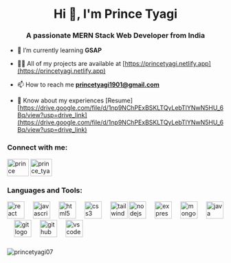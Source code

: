 <h1 align="center">Hi 👋, I'm Prince Tyagi</h1>
<h3 align="center">A passionate MERN Stack Web Developer from India</h3>

- 🌱 I’m currently learning **GSAP**

- 👨‍💻 All of my projects are available at [https://princetyagi.netlify.app](https://princetyagi.netlify.app)

- 📫 How to reach me **princetyagi1901@gmail.com**

- 📄 Know about my experiences [Resume] [https://drive.google.com/file/d/1np9NChPExBSKLTQyLebTlYNwN5HU_6Bq/view?usp=drive_link](https://drive.google.com/file/d/1np9NChPExBSKLTQyLebTlYNwN5HU_6Bq/view?usp=drive_link)


<h3 align="left">Connect with me:</h3>
<p align="left">
<a href="https://linkedin.com/in/prince tyagi" target="blank"><img align="center" src="https://raw.githubusercontent.com/rahuldkjain/github-profile-readme-generator/master/src/images/icons/Social/linked-in-alt.svg" alt="prince tyagi" height="40" width="50"/></a>
<a href="https://instagram.com/prince_tyagi._.07" target="blank"><img align="center" src="https://raw.githubusercontent.com/rahuldkjain/github-profile-readme-generator/master/src/images/icons/Social/instagram.svg" alt="prince_tyagi._.07" height="40" width="50" /></a>
</p>

<h3 align="left">Languages and Tools:</h3>

<div align="left">
  <img src="https://cdn.jsdelivr.net/gh/devicons/devicon/icons/react/react-original.svg" height="40" alt="react logo"  />
  <img width="12" />
  
  <img src="https://cdn.jsdelivr.net/gh/devicons/devicon/icons/javascript/javascript-original.svg" height="40" alt="javascript logo"  />
  <img width="12" />
  <img src="https://cdn.jsdelivr.net/gh/devicons/devicon/icons/html5/html5-original.svg" height="40" alt="html5 logo"  />
  <img width="12" />
  <img src="https://cdn.jsdelivr.net/gh/devicons/devicon/icons/css3/css3-original.svg" height="40" alt="css3 logo"  />
  <img width="12" />
  <img src="https://www.vectorlogo.zone/logos/tailwindcss/tailwindcss-icon.svg" alt="tailwind" width="40" height="40"/> 
  <img src="https://cdn.jsdelivr.net/gh/devicons/devicon/icons/nodejs/nodejs-original.svg" height="40" alt="nodejs logo"  />
  <img width="12" />
  <img src="https://cdn.jsdelivr.net/gh/devicons/devicon/icons/express/express-original.svg" height="40" alt="express logo"  />
  <img width="12" />
  <img src="https://cdn.jsdelivr.net/gh/devicons/devicon/icons/mongodb/mongodb-original.svg" height="40" alt="mongodb logo"  />
  <img width="12" />
  <img src="https://cdn.jsdelivr.net/gh/devicons/devicon/icons/java/java-original.svg" height="40" alt="java logo"  />
  <img width="12" />
  <img src="https://cdn.jsdelivr.net/gh/devicons/devicon/icons/git/git-original.svg" height="40" alt="git logo"  />
  <img width="12" />
  <img src="https://cdn.jsdelivr.net/gh/devicons/devicon/icons/github/github-original.svg" height="40" alt="github logo"  />
  <img width="12" />
  <img src="https://cdn.jsdelivr.net/gh/devicons/devicon/icons/vscode/vscode-original.svg" height="40" alt="vscode logo"  />
</div>

###



<p><img align="center" src="https://github-readme-stats.vercel.app/api/top-langs?username=princetyagi07&show_icons=true&locale=en&layout=compact" alt="princetyagi07" /></p>
